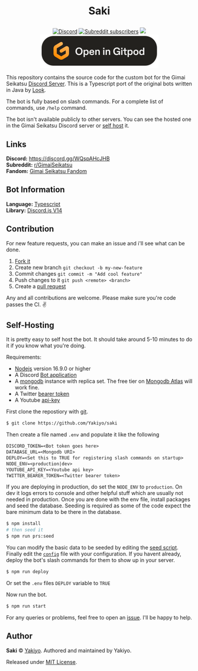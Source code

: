 # <p align="center">Saki</p>

<div align="center"><a href="https://discord.gg/WQspAHcJHB"><img alt="Discord" src="https://img.shields.io/discord/803177741943439360?color=blue&label=Discord&logo=discord&logoColor=white&style=plastic"></a> <a href="https://www.reddit.com/r/GimaiSeikatsu/"><img alt="Subreddit subscribers" src="https://img.shields.io/reddit/subreddit-subscribers/GimaiSeikatsu?color=orange&label=r%2FGimaiSeikatsu&logo=reddit&logoColor=orange&style=plastic"></a> <a href="./.github/workflows/ci.yml"><img src="https://github.com/Yakiyo/saki/actions/workflows/ci.yml/badge.svg"></a></div>
<div align="center">
<a href="https://gitpod.io/from-referrer/"><img src="https://raw.githubusercontent.com/Yakiyo/Yume-Bot/master/src/assets/logos/gitpod.svg" alt="Open on gitpod https://gitpod.io/from-referrer/"></a>
</div>

This repository contains the source code for the custom bot for the Gimai Seikatsu [Discord Server](https://discord.gg/WQspAHcJHB). This is a Typescript port of the original bots written in Java by [Look](https://github.com/Muril-o).

The bot is fully based on slash commands. For a complete list of commands, use `/help` command.

The bot isn't available publicly to other servers. You can see the hosted one in the Gimai Seikatsu Discord server or [self host](#self-hosting) it.

## Links
**Discord:** https://discord.gg/WQspAHcJHB \
**Subreddit:** [r/GimaiSeikatsu](https://reddit.com/r/GimaiSeikatsu) \
**Fandom:** [Gimai Seikatsu Fandom](https://gimai-seikatsu.fandom.com/wiki/Gimai_Seikatsu_Wiki)

## Bot Information
**Language:** [Typescript](https://www.typescriptlang.org/) \
**Library:** [Discord.js V14](https://discord.js.org)

## Contribution 

For new feature requests, you can make an issue and i'll see what can be done.

1) [Fork it](https://github.com/Yakiyo/saki/fork)
2) Create new branch `git checkout -b my-new-feature`
3) Commit changes `git commit -m "Add cool feature"`
3) Push changes to it `git push <remote> <branch>`
4) Create a [pull request](https://docs.github.com/en/pull-requests/collaborating-with-pull-requests/proposing-changes-to-your-work-with-pull-requests/about-pull-requests)

Any and all contributions are welcome. Please make sure you're code passes the CI. ✌

## Self-Hosting
It is pretty easy to self host the bot. It should take around 5-10 minutes to do it if you know what you're doing.

Requirements:

- [Nodejs](https://nodejs.org) version 16.9.0 or higher
- A Discord [Bot application](https://discordjs.guide/preparations/setting-up-a-bot-application.html)
- A [mongodb](https://www.mongodb.com/) instance with replica set. The free tier on [Mongodb Atlas](https://www.mongodb.com/atlas) will work fine.
- A Twitter [bearer token](https://developer.twitter.com/en/docs/authentication/oauth-2-0/bearer-tokens)
- A Youtube [api-key](https://developers.google.com/youtube/registering_an_application)

First clone the repostiory with [git](https://git-scm.com/).
```bash
$ git clone https://github.com/Yakiyo/saki
```
Then create a file named `.env` and populate it like the following
```env
DISCORD_TOKEN=<Bot token goes here>
DATABASE_URL=<Mongodb URI>
DEPLOY=<Set this to TRUE for registering slash commands on startup>
NODE_ENV=<production|dev>
YOUTUBE_API_KEY=<Youtube api key>
TWITTER_BEARER_TOKEN=<Twitter bearer token>
```
If you are deploying in production, do set the `NODE_ENV` to `production`. On dev it logs errors to console and other helpful stuff which are usually not needed in production. Once you are done with the env file, install packages and seed the database. Seeding is required as some of the code expect the bare minimum data to be there in the database.
```bash
$ npm install
# then seed it
$ npm run prs:seed
```
You can modify the basic data to be seeded by editing the [seed script](./scripts/seed.ts).
Finally edit the [`config`](./config.json) file with your configuration. 
If you havent already, deploy the bot's slash commands for them to show up in your server.
```bash
$ npm run deploy
```
Or set the `.env` files `DEPLOY` variable to `TRUE`

Now run the bot.
```bash
$ npm run start
```
For any queries or problems, feel free to open an [issue](https://github.com/Yakiyo/saki/issues/new/choose). I'll be happy to help.
## Author
**Saki** © [Yakiyo](https://github.com/Yakiyo). Authored and maintained by Yakiyo.

Released under [MIT License](https://opensource.org/licenses/MIT).
